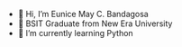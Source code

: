 - 👋 Hi, I’m Eunice May C. Bandagosa
- 🏫 BSIT Graduate from New Era University
- 🌱 I’m currently learning Python
